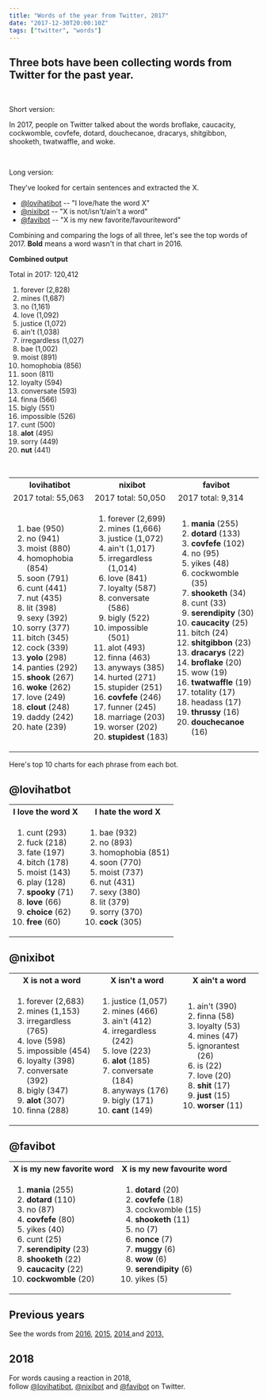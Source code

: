 ```yaml
---
title: "Words of the year from Twitter, 2017"
date: "2017-12-30T20:00:10Z"
tags: ["twitter", "words"]
---
```


<h2>Three bots have been collecting words from Twitter for the past year.</h2>
<p>&nbsp;</p>
<p>Short version:</p>
<p>In 2017, people on Twitter talked about the words broflake, caucacity, cockwomble, covfefe, dotard, douchecanoe, dracarys, shitgibbon, shooketh, twatwaffle, and woke.&nbsp;</p>
<p>&nbsp;</p>
<p>Long version:</p>
<p>They've looked for certain sentences and extracted the X.</p>
<ul>
<li><a href="https://twitter.com/lovihatibot" target="_self">@lovihatibot</a> -- "I love/hate the word X"</li>
<li><a href="https://twitter.com/nixibot" target="_self">@nixibot</a> -- "X is not/isn't/ain't a word"</li>
<li><a href="https://twitter.com/favibot" target="_self">@favibot</a> -- "X is my new favorite/favouriteword"</li>
</ul>
<p>Combining and comparing the logs of all three, let's see the top words of 2017. <strong>Bold</strong> means a&nbsp;word wasn't in that chart in 2016.</p>
<p><strong>Combined output</strong></p>
<p>Total in 2017: 120,412</p>
<ol>
<li>forever (2,828)</li>
<li>mines (1,687)</li>
<li>no (1,161)</li>
<li>love (1,092)</li>
<li>justice (1,072)</li>
<li>ain't (1,038)</li>
<li>irregardless (1,027)</li>
<li>bae (1,002)</li>
<li>moist (891)</li>
<li>homophobia (856)</li>
<li>soon (811)</li>
<li>loyalty (594)</li>
<li>conversate (593)</li>
<li>finna (566)</li>
<li>bigly (551)</li>
<li>impossible (526)</li>
<li>cunt (500)</li>
<li><strong>alot</strong> (495)</li>
<li>sorry (449)</li>
<li><strong>nut</strong> (441)</li>
</ol>
<p>&nbsp;</p>
<table>
<tbody>
<tr>
<th>lovihatibot</th>
<th>nixibot</th>
<th>favibot</th>
</tr>
<tr>
<td>2017 total: 55,063</td>
<td>2017 total: 50,050</td>
<td>2017 total: 9,314</td>
</tr>
<tr>
<td>
<ol>
<li>bae (950)</li>
<li>no (941)</li>
<li>moist (880)</li>
<li>homophobia (854)</li>
<li>soon (791)</li>
<li>cunt (441)</li>
<li>nut (435)</li>
<li>lit (398)</li>
<li>sexy (392)</li>
<li>sorry (377)</li>
<li>bitch (345)</li>
<li>cock (339)</li>
<li><strong>yolo</strong> (298)</li>
<li>panties (292)</li>
<li><strong>shook</strong> (267)</li>
<li><strong>woke</strong> (262)</li>
<li>love (249)</li>
<li><strong>clout</strong> (248)</li>
<li>daddy (242)</li>
<li>hate (239)</li>
</ol>
</td>
<td>
<ol>
<li>forever (2,699)</li>
<li>mines (1,666)</li>
<li>justice (1,072)</li>
<li>ain't (1,017)</li>
<li>irregardless (1,014)</li>
<li>love (841)</li>
<li>loyalty (587)</li>
<li>conversate (586)</li>
<li>bigly (522)</li>
<li>impossible (501)</li>
<li>alot (493)</li>
<li>finna (463)</li>
<li>anyways (385)</li>
<li>hurted (271)</li>
<li>stupider (251)</li>
<li><strong>covfefe</strong> (246)</li>
<li>funner (245)</li>
<li>marriage (203)</li>
<li>worser (202)</li>
<li><strong>stupidest</strong> (183)</li>
</ol>
</td>
<td>
<ol>
<li><strong>mania</strong> (255)</li>
<li><strong>dotard</strong> (133)</li>
<li><strong>covfefe</strong> (102)</li>
<li>no (95)</li>
<li>yikes (48)</li>
<li>cockwomble (35)</li>
<li><strong>shooketh</strong> (34)</li>
<li>cunt (33)</li>
<li><strong>serendipity</strong> (30)</li>
<li><strong>caucacity</strong> (25)</li>
<li>bitch (24)</li>
<li><strong>shitgibbon</strong> (23)</li>
<li><strong>dracarys</strong> (22)</li>
<li><strong>broflake</strong> (20)</li>
<li>wow (19)</li>
<li><strong>twatwaffle</strong> (19)</li>
<li>totality (17)</li>
<li>headass (17)</li>
<li><strong>thrussy</strong> (16)</li>
<li><strong>douchecanoe</strong> (16)</li>
</ol>
</td>
</tr>
</tbody>
</table>
<p>Here's top 10 charts for each phrase from each bot.&nbsp;</p>
<h2>@lovihatbot</h2>
<table>
<tbody>
<tr>
<th>I love the word X</th>
<th>I hate the word X</th>
</tr>
<tr>
<td>
<ol>
<li>cunt (293)</li>
<li>fuck (218)</li>
<li>fate (197)</li>
<li>bitch (178)</li>
<li>moist (143)</li>
<li>play (128)</li>
<li><strong>spooky</strong> (71)</li>
<li><strong>love</strong> (66)</li>
<li><strong>choice</strong> (62)</li>
<li><strong>free</strong> (60)</li>
</ol>
</td>
<td>
<ol>
<li>bae (932)</li>
<li>no (893)</li>
<li>homophobia (851)</li>
<li>soon (770)</li>
<li>moist (737)</li>
<li>nut (431)</li>
<li>sexy (380)</li>
<li>lit (379)</li>
<li>sorry (370)</li>
<li><strong>cock</strong> (305)</li>
</ol>
</td>
</tr>
</tbody>
</table>
<h2>@nixibot</h2>
<table>
<tbody>
<tr>
<th>X is not a word</th>
<th>X isn't a word</th>
<th>X ain't a word</th>
</tr>
<tr>
<td>
<ol>
<li>forever (2,683)</li>
<li>mines (1,153)</li>
<li>irregardless (765)</li>
<li>love (598)</li>
<li>impossible (454)</li>
<li>loyalty (398)</li>
<li>conversate (392)</li>
<li>bigly (347)</li>
<li><strong>alot</strong> (307)</li>
<li>finna (288)</li>
</ol>
</td>
<td>
<ol>
<li>justice (1,057)</li>
<li>mines (466)</li>
<li>ain't (412)</li>
<li>irregardless (242)</li>
<li>love (223)</li>
<li><strong>alot</strong> (185)</li>
<li>conversate (184)</li>
<li>anyways (176)</li>
<li>bigly (171)</li>
<li><strong>cant</strong> (149)</li>
</ol>
</td>
<td>
<ol>
<li>ain't (390)</li>
<li>finna (58)</li>
<li>loyalty (53)</li>
<li>mines (47)</li>
<li>ignorantest (26)</li>
<li>is (22)</li>
<li>love (20)</li>
<li><strong>shit</strong> (17)</li>
<li><strong>just</strong> (15)</li>
<li><strong>worser</strong> (11)</li>
</ol>
</td>
</tr>
</tbody>
</table>
<h2>@favibot</h2>
<table>
<tbody>
<tr>
<th>X is my new favorite word</th>
<th>X is my new favourite word</th>
</tr>
<tr>
<td>
<ol>
<li><strong>mania</strong> (255)</li>
<li><strong>dotard</strong> (110)</li>
<li>no (87)</li>
<li><strong>covfefe</strong> (80)</li>
<li>yikes (40)</li>
<li>cunt (25)</li>
<li><strong>serendipity</strong> (23)</li>
<li><strong>shooketh</strong> (22)</li>
<li><strong>caucacity</strong> (22)</li>
<li><strong>cockwomble</strong> (20)</li>
</ol>
</td>
<td>
<ol>
<li><strong>dotard</strong> (20)</li>
<li><strong>covfefe</strong> (18)</li>
<li>cockwomble (15)</li>
<li><strong>shooketh</strong> (11)</li>
<li>no (7)</li>
<li><strong>nonce</strong> (7)</li>
<li><strong>muggy</strong> (6)</li>
<li><strong>wow</strong> (6)</li>
<li><strong>serendipity</strong> (6)</li>
<li>yikes (5)</li>
</ol>
</td>
</tr>
</tbody>
</table>
<h2>Previous years</h2>
<p>See the words from&nbsp;<a href="../../2017/twitter-woty-2016/">2016</a>,&nbsp;<a href="../../2016/twitter-woty-2015/">2015</a>,&nbsp;<a href="../../2015/twitter-woty-2014/">2014&nbsp;</a>and&nbsp;<a href="../../2013/twitters-new-favourite-words/">2013,</a><a href="../..//2016/twitter-woty-2015/"></a></p>
<h2>2018</h2>
<p>For words causing a reaction in 2018, follow&nbsp;<a href="https://twitter.com/lovihatibot" target="_self">@lovihatibot</a>,&nbsp;<a href="https://twitter.com/nixibot" target="_self">@nixibot</a>&nbsp;and&nbsp;<a href="https://twitter.com/favibot" target="_self">@favibot</a>&nbsp;on Twitter.</p>
